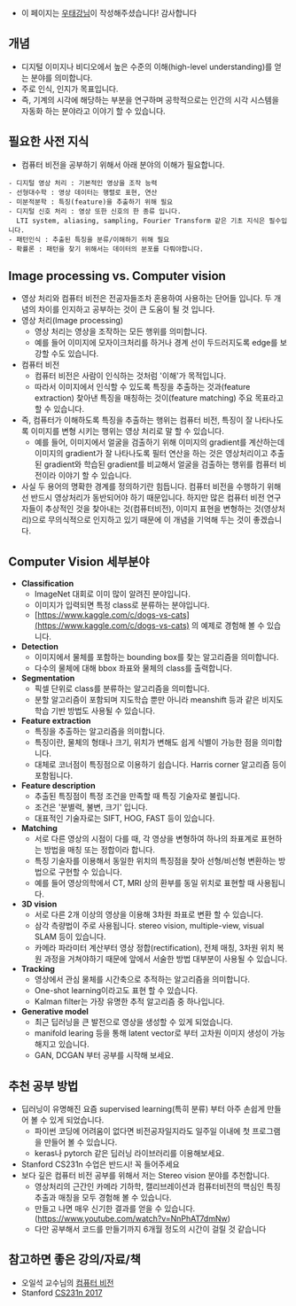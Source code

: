 - 이 페이지는 [우태강님](https://github.com/tkwoo)이 작성해주셨습니다! 감사합니다


## 개념
- 디지털 이미지나 비디오에서 높은 수준의 이해(high-level understanding)를 얻는 분야를 의미합니다. 
- 주로 인식, 인지가 목표입니다. 
- 즉, 기계의 시각에 해당하는 부분을 연구하며 공학적으로는 인간의 시각 시스템을 자동화 하는 분야라고 이야기 할 수 있습니다.


## 필요한 사전 지식
- 컴퓨터 비전을 공부하기 위해서 아래 분야의 이해가 필요합니다.
```
- 디지털 영상 처리 : 기본적인 영상을 조작 능력
- 선형대수학 : 영상 데이터는 행렬로 표현, 연산
- 미분적분학 : 특징(feature)을 추출하기 위해 필요
- 디지털 신호 처리 : 영상 또한 신호의 한 종류 입니다.
  LTI system, aliasing, sampling, Fourier Transform 같은 기초 지식은 필수입니다.
- 패턴인식 : 추출된 특징을 분류/이해하기 위해 필요
- 확률론 : 패턴을 찾기 위해서는 데이터의 분포를 다뤄야합니다.
```


## Image processing vs. Computer vision
- 영상 처리와 컴퓨터 비전은 전공자들조차 혼용하여 사용하는 단어들 입니다. 두 개념의 차이를 인지하고 공부하는 것이 큰 도움이 될 것 입니다.
- 영상 처리(Image processing)
    - 영상 처리는 영상을 조작하는 모든 행위를 의미합니다. 
    - 예를 들어 이미지에 모자이크처리를 하거나 경계 선이 두드러지도록 edge를 보강할 수도 있습니다.
- 컴퓨터 비전
    - 컴퓨터 비전은 사람이 인식하는 것처럼 '이해'가 목적입니다. 
    - 따라서 이미지에서 인식할 수 있도록 특징을 추출하는 것과(feature extraction) 찾아낸 특징을 매칭하는 것이(feature matching) 주요 목표라고 할 수 있습니다.
- 즉, 컴퓨터가 이해하도록 특징을 추출하는 행위는 컴퓨터 비전, 특징이 잘 나타나도록 이미지를 변형 시키는 행위는 영상 처리로 말 할 수 있습니다.
    - 예를 들어, 이미지에서 얼굴을 검출하기 위해 이미지의 gradient를 계산하는데 이미지의 gradient가 잘 나타나도록 필터 연산을 하는 것은 영상처리이고 추출된 gradient와 학습된 gradient를 비교해서 얼굴을 검출하는 행위를 컴퓨터 비전이라 이야기 할 수 있습니다.
- 사실 두 용어의 명확한 경계를 정의하기란 힘듭니다. 컴퓨터 비전을 수행하기 위해선 반드시 영상처리가 동반되어야 하기 때문입니다. 하지만 많은 컴퓨터 비전 연구자들이 추상적인 것을 찾아내는 것(컴퓨터비전), 이미지 표현을 변형하는 것(영상처리)으로 무의식적으로 인지하고 있기 때문에 이 개념을 기억해 두는 것이 좋겠습니다.


## Computer Vision 세부분야
- **Classification** <br>
    - ImageNet 대회로 이미 많이 알려진 분야입니다.
    - 이미지가 입력되면 특정 class로 분류하는 분야입니다.
    - [https://www.kaggle.com/c/dogs-vs-cats](https://www.kaggle.com/c/dogs-vs-cats) 의 예제로 경험해 볼 수 있습니다.
- **Detection** <br>
    - 이미지에서 물체를 포함하는 bounding box를 찾는 알고리즘을 의미합니다. 
    - 다수의 물체에 대해 bbox 좌표와 물체의 class를 출력합니다.
- **Segmentation** <br>
    - 픽셀 단위로 class를 분류하는 알고리즘을 의미합니다. 
    - 분할 알고리즘이 포함되며 지도학습 뿐만 아니라 meanshift 등과 같은 비지도 학습 기반 방법도 사용될 수 있습니다.
- **Feature extraction**<br>
    - 특징을 추출하는 알고리즘을 의미합니다. 
    - 특징이란, 물체의 형태나 크기, 위치가 변해도 쉽게 식별이 가능한 점을 의미합니다. 
    - 대체로 코너점이 특징점으로 이용하기 쉽습니다. Harris corner 알고리즘 등이 포함됩니다.
- **Feature description**<br>
    - 추출된 특징점이 특정 조건을 만족할 때 특징 기술자로 불립니다. 
    - 조건은 '분별력, 불변, 크기' 입니다. 
    - 대표적인 기술자로는 SIFT, HOG, FAST 등이 있습니다.
- **Matching**<br>
    - 서로 다른 영상의 시점이 다를 때, 각 영상을 변형하여 하나의 좌표계로 표현하는 방법을 매칭 또는 정합이라 합니다. 
    - 특징 기술자를 이용해서 동일한 위치의 특징점을 찾아 선형/비선형 변환하는 방법으로 구현할 수 있습니다. 
    - 예를 들어 영상의학에서 CT, MRI 상의 환부를 동일 위치로 표현할 때 사용됩니다.
- **3D vision**<br>
    - 서로 다른 2개 이상의 영상을 이용해 3차원 좌표로 변환 할 수 있습니다. 
    - 삼각 측량법이 주로 사용됩니다. stereo vision, multiple-view, visual SLAM 등이 있습니다.
    - 카메라 파라미터 계산부터 영상 정합(rectification), 전체 매칭, 3차원 위치 복원 과정을 거쳐야하기 때문에 앞에서 서술한 방법 대부분이 사용될 수 있습니다.
- **Tracking**<br>
    - 영상에서 관심 물체를 시간축으로 추적하는 알고리즘을 의미합니다. 
    - One-shot learning이라고도 표현 할 수 있습니다. 
    - Kalman filter는 가장 유명한 추적 알고리즘 중 하나입니다.
- **Generative model**<br>
    - 최근 딥러닝을 큰 발전으로 영상을 생성할 수 있게 되었습니다. 
    - manifold learing 등을 통해 latent vector로 부터 고차원 이미지 생성이 가능해지고 있습니다. 
    - GAN, DCGAN 부터 공부를 시작해 보세요.


## 추천 공부 방법
- 딥러닝이 유명해진 요즘 supervised learning(특히 분류) 부터 아주 손쉽게 만들어 볼 수 있게 되었습니다. 
    - 파이썬 코딩에 어려움이 없다면 비전공자일지라도 일주일 이내에 첫 프로그램을 만들어 볼 수 있습니다. 
    - keras나 pytorch 같은 딥러닝 라이브러리를 이용해보세요.
- Stanford CS231n 수업은 반드시! 꼭 들어주세요
- 보다 깊은 컴퓨터 비전 공부를 위해서 저는 Stereo vision 분야를 추천합니다. 
    - 영상처리의 근간인 카메라 기하학, 캘리브레이션과 컴퓨터비전의 핵심인 특징 추출과 매칭을 모두 경험해 볼 수 있습니다. 
    - 만들고 나면 매우 신기한 결과를 얻을 수 있습니다. (https://www.youtube.com/watch?v=NnPhAT7dmNw) 
    - 다만 공부해서 코드를 만들기까지 6개월 정도의 시간이 걸릴 것 같습니다

## 참고하면 좋은 강의/자료/책
- 오일석 교수님의 [컴퓨터 비전](http://www.yes24.com/24/goods/14063724?scode=032&OzSrank=1)
- Stanford [CS231n 2017](https://www.youtube.com/playlist?list=PL3FW7Lu3i5JvHM8ljYj-zLfQRF3EO8sYv)